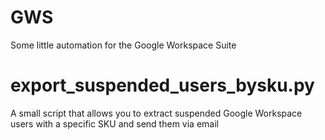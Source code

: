 # GWS
Some little automation for the Google Workspace Suite


# export_suspended_users_bysku.py 
  A small script that allows you to extract suspended Google Workspace users with a specific SKU and send them via email
  
  
  
  
